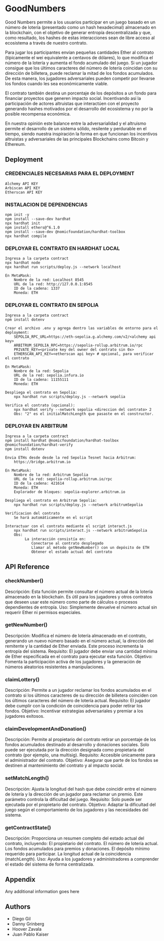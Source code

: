 
# GoodNumbers

Good Numbers permite a los usuarios participar en un juego basado en un número de lotería (presentado como un hash hexadecimal) almacenado en la blockchain, con el objetivo de generar entropía descentralizada y que, como resultado, los hashes de estas interacciones sean de libre acceso al ecosistema a través de nuestro contrato. 

Para jugar los participantes envían pequeñas cantidades Ether al contrato (típicamente el wei equivalente a centavos de dólares), lo que modifica el número de la lotería y aumenta el fondo acumulado del juego. Si un jugador consigue que los últimos caracteres del número de lotería coincidan con su dirección de billetera, puede reclamar la mitad de los fondos acumulados. De esta manera, los jugadores adversariales pueden competir por llevarse los fondos cuando les sea económicamente viable.

El contrato también destina un porcentaje de los depósitos a un fondo para financiar proyectos que generen impacto social. Incentivando así la participación de actores altruistas que interactúen con el proyecto generando hashes motivados por el desarrollo del ecosistema y no por la posible recompensa económica. 

En nuestra opinión este balance entre la adversarialidad y el altruismo permite el desarrollo de un sistema sólido, resilente y perdurable en el tiempo, siendo nuestra inspiración la forma en que funcionan los incentivos altruistas y adversariales de las principales Blockchains como Bitcoin y Ethereum.


## Deployment

### CREDENCIALES NECESARIAS PARA EL DEPLOYMENT

	Alchemy API KEY
	Arbiscan API KEY
	Etherscan API KEY

### INSTALACION DE DEPENDENCIAS

	npm init -y 
	npm install --save-dev hardhat
	npx hardhat init
	npm install ethers@^6.1.0
	npm install --save-dev @nomicfoundation/hardhat-toolbox
	npx hardhat compile

### DEPLOYAR EL CONTRATO EN HARDHAT LOCAL

	Ingresa a la carpeta contract
	npx hardhat node
	npx hardhat run scripts/deploy.js --network localhost
	
	En MetaMask:		
		Nombre de la red: Localhost 8545
		URL de la red: http://127.0.0.1:8545
		ID de la cadena: 1337 
		Moneda: ETH

### DEPLOYAR EL CONTRATO EN SEPOLIA

	Ingresa a la carpeta contract
	npm install dotenv
	
	Crear el archivo .env y agrega dentro las variables de entorno para el deployment:
		SEPOLIA_RPC_URL=https://eth-sepolia.g.alchemy.com/v2/<alchemy api key>
		ARBITRUM_SEPOLIA_RPC=https://sepolia-rollup.arbitrum.io/rpc
		PRIVATE_KEY=<private key del owner del contrato sin 0x>
		ETHERSCAN_API_KEY=<etherscan api key> # opcional, para verificar el contrato

	En MetaMask:		
		Nombre de la red: Sepolia
		URL de la red: sepolia.infura.io
		ID de la cadena: 11155111 
		Moneda: ETH

	Despliega el contrato en Sepolia:
		npx hardhat run scripts/deploy.js --network sepolia
		
	Verifica el contrato (opcional):
		npx hardhat verify --network sepolia <direccion del contrato> 2
		Obs: "2" es el initialMatchLength que pasaste en el constructor.
		
		
### DEPLOYAR EN ARBITRUM

	Ingresa a la carpeta contract
	npm install hardhat @nomicfoundation/hardhat-toolbox @nomicfoundation/hardhat-verify
	npm install dotenv
	
	Envia ETHs desde desde la red Sepolia Tesnet hacia Arbitrum:
		https://bridge.arbitrum.io
	
	En MetaMask:
		Nombre de la red: Arbitrum Sepolia
		URL de la red: sepolia-rollup.arbitrum.io/rpc
		ID de la cadena: 421614 
		Moneda: ETH
		Explorador de bloques: sepolia-explorer.arbitrum.io
	
	Despliega el contrato en Arbitrum Sepolia:
		npx hardhat run scripts/deploy.js --network arbitrumSepolia			
	
	Verificacion del contrato
		Se hará automáticamente en el script
	
	Interactuar con el contrato mediante el script interact.js
		npx hardhat run scripts/interact.js --network arbitrumSepolia
		Obs:
			 La interacción consistía en:
				Conectarse al contrato desplegado
				Llamar al método getNewNumber() con un depósito de ETH
				Obtener el estado actual del contrato
				




## API Reference

### checkNumber()

Descripción: Esta función permite consultar el número actual de la lotería almacenado en la blockchain. Es útil para los jugadores y otros contratos que deseen usar este número como parte de cálculos o procesos dependientes de entropía.
Uso: Simplemente devuelve el número actual sin requerir Ether ni permisos especiales.

### getNewNumber()

Descripción: Modifica el número de lotería almacenado en el contrato, generando un nuevo número basado en el número actual, la dirección del remitente y la cantidad de Ether enviada. Este proceso incrementa la entropía del sistema.
Requisito: El jugador debe enviar una cantidad mínima de Ether especificada en el contrato para ejecutar esta función.
Objetivo: Fomenta la participación activa de los jugadores y la generación de números aleatorios resistentes a manipulaciones.

### claimLottery()
Descripción: Permite a un jugador reclamar los fondos acumulados en el contrato si los últimos caracteres de su dirección de billetera coinciden con los últimos caracteres del número de lotería actual.
Requisito: El jugador debe cumplir con la condición de coincidencia para poder retirar los fondos.
Objetivo: Incentivar estrategias adversariales y premiar a los jugadores exitosos.

### claimDevelopmentAndDonation()
Descripción: Permite al propietario del contrato retirar un porcentaje de los fondos acumulados destinado al desarrollo y donaciones sociales. Solo puede ser ejecutada por la dirección designada como propietaria del contrato (por ejemplo, una multisig).
Requisito: Accesible únicamente para el administrador del contrato.
Objetivo: Asegurar que parte de los fondos se destinen al mantenimiento del contrato y al impacto social.

### setMatchLength()
Descripción: Ajusta la longitud del hash que debe coincidir entre el número de lotería y la dirección de un jugador para reclamar un premio. Este parámetro controla la dificultad del juego.
Requisito: Solo puede ser ejecutada por el propietario del contrato.
Objetivo: Adaptar la dificultad del juego según el comportamiento de los jugadores y las necesidades del sistema.

### getContractState()
Descripción: Proporciona un resumen completo del estado actual del contrato, incluyendo:
El propietario del contrato.
El número de lotería actual.
Los fondos acumulados para premios y donaciones.
El depósito mínimo requerido para participar.
La longitud actual de la coincidencia (matchLength).
Uso: Ayuda a los jugadores y administradores a comprender el estado del sistema de forma centralizada.



## Appendix

Any additional information goes here


## Authors

- Diego Gil
- Danny Grinberg
- Hoover Zavala
- Juan Pablo Kaiser

